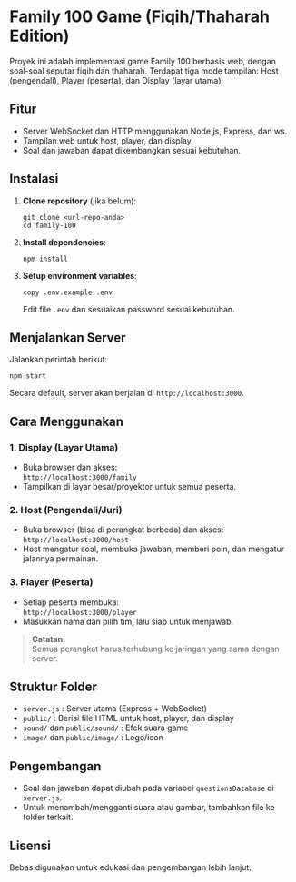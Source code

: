 # Family 100 Game (Fiqih/Thaharah Edition)

Proyek ini adalah implementasi game Family 100 berbasis web, dengan soal-soal seputar fiqih dan thaharah. Terdapat tiga mode tampilan: Host (pengendali), Player (peserta), dan Display (layar utama).

## Fitur

- Server WebSocket dan HTTP menggunakan Node.js, Express, dan ws.
- Tampilan web untuk host, player, dan display.
- Soal dan jawaban dapat dikembangkan sesuai kebutuhan.

## Instalasi

1. **Clone repository** (jika belum):
   ```
   git clone <url-repo-anda>
   cd family-100
   ```

2. **Install dependencies**:
   ```
   npm install
   ```

3. **Setup environment variables**:
   ```
   copy .env.example .env
   ```
   Edit file `.env` dan sesuaikan password sesuai kebutuhan.

## Menjalankan Server

Jalankan perintah berikut:
```
npm start
```
Secara default, server akan berjalan di `http://localhost:3000`.

## Cara Menggunakan

### 1. Display (Layar Utama)
- Buka browser dan akses:  
  `http://localhost:3000/family`
- Tampilkan di layar besar/proyektor untuk semua peserta.

### 2. Host (Pengendali/Juri)
- Buka browser (bisa di perangkat berbeda) dan akses:  
  `http://localhost:3000/host`
- Host mengatur soal, membuka jawaban, memberi poin, dan mengatur jalannya permainan.

### 3. Player (Peserta)
- Setiap peserta membuka:  
  `http://localhost:3000/player`
- Masukkan nama dan pilih tim, lalu siap untuk menjawab.

> **Catatan:**  
> Semua perangkat harus terhubung ke jaringan yang sama dengan server.

## Struktur Folder

- `server.js` : Server utama (Express + WebSocket)
- `public/` : Berisi file HTML untuk host, player, dan display
- `sound/` dan `public/sound/` : Efek suara game
- `image/` dan `public/image/` : Logo/icon

## Pengembangan

- Soal dan jawaban dapat diubah pada variabel `questionsDatabase` di `server.js`.
- Untuk menambah/mengganti suara atau gambar, tambahkan file ke folder terkait.

## Lisensi

Bebas digunakan untuk edukasi dan pengembangan lebih lanjut.